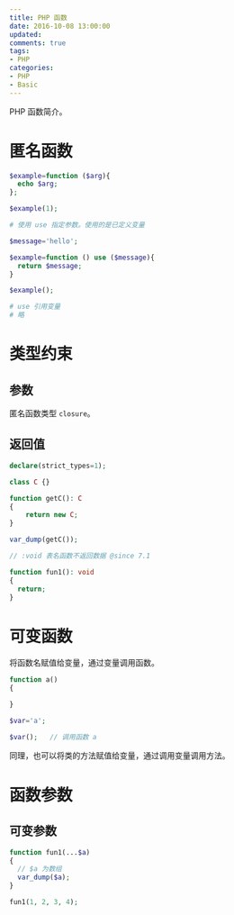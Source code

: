 ```yaml
---
title: PHP 函数
date: 2016-10-08 13:00:00
updated:
comments: true
tags:
- PHP
categories:
- PHP
- Basic
---
```


PHP 函数简介。

<!--more-->

# 匿名函数

```php
$example=function ($arg){
  echo $arg;
};

$example(1);

# 使用 use 指定参数。使用的是已定义变量

$message='hello';

$example=function () use ($message){
  return $message;
}

$example();

# use 引用变量
# 略
```

# 类型约束

## 参数

匿名函数类型 `closure`。

## 返回值

```php
declare(strict_types=1);

class C {}

function getC(): C
{
    return new C;
}

var_dump(getC());

// :void 表名函数不返回数据 @since 7.1

function fun1(): void
{
  return;
}
```

# 可变函数

将函数名赋值给变量，通过变量调用函数。

```php
function a()
{

}

$var='a';

$var();   // 调用函数 a
```

同理，也可以将类的方法赋值给变量，通过调用变量调用方法。

# 函数参数

## 可变参数

```php
function fun1(...$a)
{
  // $a 为数组
  var_dump($a);
}

fun1(1, 2, 3, 4);
```
